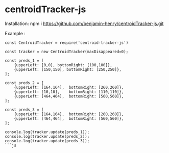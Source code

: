 # centroidTracker-js

Installation: 
npm i https://github.com/benjamin-henry/centroidTracker-js.git

Example :

```
const CentroidTracker = require('centroid-tracker-js')

const tracker = new CentroidTracker(maxDisappeared=0);

const preds_1 = [
    {upperLeft: [0,0], bottomRight: [100,100]},
    {upperLeft: [150,150], bottomRight: [250,250]},
];

const preds_2 = [
    {upperLeft: [164,164],  bottomRight: [260,260]},
    {upperLeft: [10,10],    bottomRight: [110,110]},
    {upperLeft: [464,464],  bottomRight: [560,560]},
];

const preds_3 = [
    {upperLeft: [164,164],  bottomRight: [260,260]},
    {upperLeft: [464,464],  bottomRight: [560,560]},
];

console.log(tracker.update(preds_1));
console.log(tracker.update(preds_2));
console.log(tracker.update(preds_3));
```js
